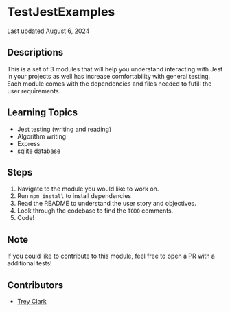 # TestJestExamples
Last updated August 6, 2024

## Descriptions

This is a set of 3 modules that will help you understand interacting with Jest in your projects as well has increase comfortability with general testing. Each module comes with the dependencies and files needed to fufill the user requirements.

## Learning Topics
* Jest testing (writing and reading)
* Algorithm writing
* Express
* sqlite database

## Steps

1. Navigate to the module you would like to work on. 
2. Run `npm install` to install dependencies
3. Read the README to understand the user story and objectives.
4. Look through the codebase to find the `TODO` comments.
5. Code!

## Note

If you could like to contribute to this module, feel free to open a PR with a additional tests!

## Contributors
* [Trey Clark](github.com/clarktr1)